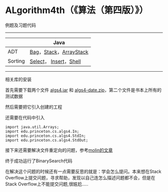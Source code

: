 # ALgorithm4th（《算法（第四版）》）

例题及习题代码
***
|| Java | 
|---|---|
|ADT|[Bag](https://github.com/123xzy/ALgorithm4th/blob/master/base/Bag.java)，[Stack](https://github.com/123xzy/ALgorithm4th/blob/master/base/Stack.java)，[ArrayStack](https://github.com/123xzy/ALgorithm4th/blob/master/base/ArrayStack.java)|
|Sorting|[Select](https://github.com/123xzy/ALgorithm4th/blob/master/sort/Selection.java)， [Insert](https://github.com/123xzy/ALgorithm4th/blob/master/sort/Insertion.java)，[Shell](https://github.com/123xzy/ALgorithm4th/blob/master/sort/Shell.java)|

***
相关库的安装

首先需要下载两个文件 [algs4.jar](https://pan.baidu.com/s/1eTZ9tWA) 和 [algs4-date.zip](https://pan.baidu.com/s/1eSRR8DO)，第二个文件是书本上所有的测试数据

然后需要把它引入创建的工程

还需要在代码中引入

```
import java.util.Arrays;
import edu.princeton.cs.algs4.In;
import edu.princeton.cs.algs4.StdIn;
import edu.princeton.cs.algs4.StdOut;
```

接下来还需要解决文件重定向的问题，参考[molin的文章](http://blog.csdn.net/molin4/article/details/55107246)

终于成功运行了BinarySearch代码

在解决这个问题的时候还有一点需要反思的就是：学会怎么提问。本来想在Stack Overflow上提交问题，寻求帮助，发现以自己连怎么描述问题都不会，但是在Stack Overflow上不能提交问题,很尴尬.....


